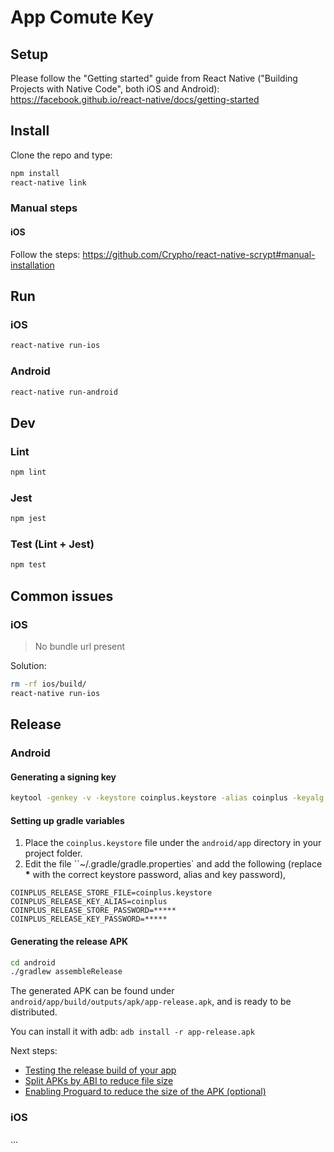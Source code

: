 # App Comute Key

## Setup

Please follow the "Getting started" guide from React Native ("Building Projects with Native Code", both iOS and Android): https://facebook.github.io/react-native/docs/getting-started

## Install

Clone the repo and type:

```sh
npm install
react-native link
```

### Manual steps

#### iOS

Follow the steps: https://github.com/Crypho/react-native-scrypt#manual-installation

## Run

### iOS

```sh
react-native run-ios
```

### Android

```sh
react-native run-android
```

## Dev

### Lint

```sh
npm lint
```

### Jest

```sh
npm jest
```

### Test (Lint + Jest)

```sh
npm test
```

## Common issues

### iOS

> No bundle url present

Solution:

```sh
rm -rf ios/build/
react-native run-ios
```

## Release

### Android

#### Generating a signing key

```sh
keytool -genkey -v -keystore coinplus.keystore -alias coinplus -keyalg RSA -keysize 2048 -validity 10000
```

#### Setting up gradle variables

1. Place the `coinplus.keystore` file under the `android/app` directory in your project folder.
2. Edit the file ``~/.gradle/gradle.properties` and add the following (replace **\*** with the correct keystore password, alias and key password),

```
COINPLUS_RELEASE_STORE_FILE=coinplus.keystore
COINPLUS_RELEASE_KEY_ALIAS=coinplus
COINPLUS_RELEASE_STORE_PASSWORD=*****
COINPLUS_RELEASE_KEY_PASSWORD=*****
```

#### Generating the release APK

```sh
cd android
./gradlew assembleRelease
```

The generated APK can be found under `android/app/build/outputs/apk/app-release.apk`, and is ready to be distributed.

You can install it with adb: `adb install -r app-release.apk`

Next steps:

- [Testing the release build of your app](https://facebook.github.io/react-native/docs/signed-apk-android#testing-the-release-build-of-your-app)
- [Split APKs by ABI to reduce file size](https://facebook.github.io/react-native/docs/signed-apk-android#split-apks-by-abi-to-reduce-file-size)
- [Enabling Proguard to reduce the size of the APK (optional)](https://facebook.github.io/react-native/docs/signed-apk-android#enabling-proguard-to-reduce-the-size-of-the-apk-optional)

### iOS

...

